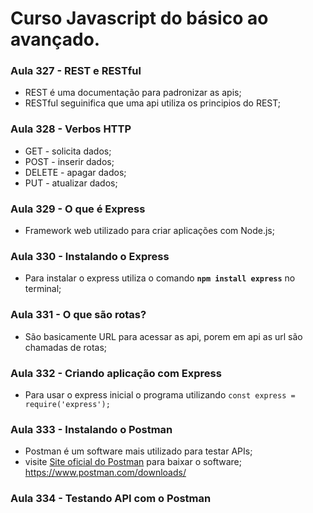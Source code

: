 # Curso Javascript do básico ao avançado.

### Aula 327 - REST e RESTful

- REST é uma documentação para padronizar as apis;
- RESTful seguinifica que uma api utiliza os principios do REST;

### Aula 328 - Verbos HTTP

- GET - solicita dados;
- POST - inserir dados;
- DELETE - apagar dados;
- PUT - atualizar dados;

### Aula 329 - O que é Express

- Framework web utilizado para criar aplicações com Node.js;

### Aula 330 - Instalando o Express

- Para instalar o express utiliza o comando **`npm install express`** no terminal;

### Aula 331 - O que são rotas?

- São basicamente URL para acessar as api, porem em api as url são chamadas de rotas;

### Aula 332 - Criando aplicação com Express

- Para usar o express inicial o programa utilizando `const express = require('express');`

### Aula 333 - Instalando o Postman

- Postman é um software mais utilizado para testar APIs;
- visite [Site oficial do Postman](https://www.postman.com/downloads/) para baixar o software; <https://www.postman.com/downloads/>

### Aula 334 - Testando API com o Postman

